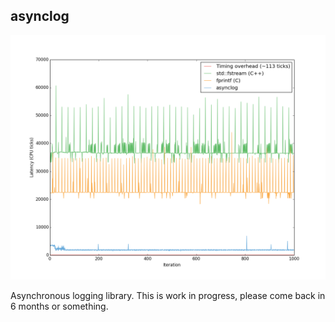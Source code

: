 asynclog
--------
![Performance chart](doc/images/performance_periodic_calls.png)

Asynchronous logging library. This is work in progress, please come back in 6 months or something.
